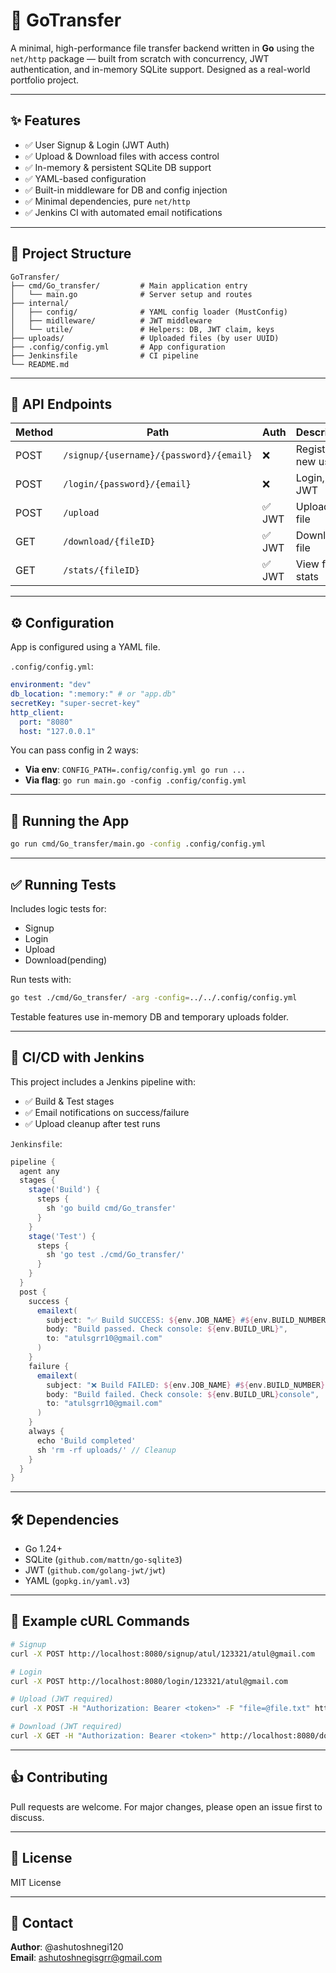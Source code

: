 # 🚀 GoTransfer

A minimal, high-performance file transfer backend written in **Go** using the `net/http` package — built from scratch with concurrency, JWT authentication, and in-memory SQLite support. Designed as a real-world portfolio project.

---

## ✨ Features

- ✅ User Signup & Login (JWT Auth)
- ✅ Upload & Download files with access control
- ✅ In-memory & persistent SQLite DB support
- ✅ YAML-based configuration
- ✅ Built-in middleware for DB and config injection
- ✅ Minimal dependencies, pure `net/http`
- ✅ Jenkins CI with automated email notifications

---

## 📁 Project Structure

```text
GoTransfer/
├── cmd/Go_transfer/         # Main application entry
│   └── main.go              # Server setup and routes
├── internal/
│   ├── config/              # YAML config loader (MustConfig)
│   ├── midlleware/          # JWT middleware
│   └── utile/               # Helpers: DB, JWT claim, keys
├── uploads/                 # Uploaded files (by user UUID)
├── .config/config.yml       # App configuration
├── Jenkinsfile              # CI pipeline
└── README.md
```

---

## 🔐 API Endpoints

| Method | Path                                  | Auth       | Description         |
|--------|---------------------------------------|------------|---------------------|
| POST   | `/signup/{username}/{password}/{email}` | ❌         | Register new user   |
| POST   | `/login/{password}/{email}`           | ❌         | Login, get JWT      |
| POST   | `/upload`                             | ✅ JWT      | Upload a file       |
| GET    | `/download/{fileID}`                  | ✅ JWT      | Download a file     |
| GET    | `/stats/{fileID}`                     | ✅ JWT      | View file stats     |

---

## ⚙️ Configuration

App is configured using a YAML file.

`.config/config.yml`:

```yaml
environment: "dev"
db_location: ":memory:" # or "app.db"
secretKey: "super-secret-key"
http_client:
  port: "8080"
  host: "127.0.0.1"
```

You can pass config in 2 ways:

- **Via env**: `CONFIG_PATH=.config/config.yml go run ...`
- **Via flag**: `go run main.go -config .config/config.yml`

---

## 🚀 Running the App

```bash
go run cmd/Go_transfer/main.go -config .config/config.yml
```

---

## ✅ Running Tests

Includes logic tests for:

- Signup
- Login
- Upload
- Download(pending)

Run tests with:

```bash
go test ./cmd/Go_transfer/ -arg -config=../../.config/config.yml
```

Testable features use in-memory DB and temporary uploads folder.

---

## 🧰 CI/CD with Jenkins

This project includes a Jenkins pipeline with:

- ✅ Build & Test stages
- ✅ Email notifications on success/failure
- ✅ Upload cleanup after test runs

`Jenkinsfile`:

```groovy
pipeline {
  agent any
  stages {
    stage('Build') {
      steps {
        sh 'go build cmd/Go_transfer'
      }
    }
    stage('Test') {
      steps {
        sh 'go test ./cmd/Go_transfer/'
      }
    }
  }
  post {
    success {
      emailext(
        subject: "✅ Build SUCCESS: ${env.JOB_NAME} #${env.BUILD_NUMBER}",
        body: "Build passed. Check console: ${env.BUILD_URL}",
        to: "atulsgrr10@gmail.com"
      )
    }
    failure {
      emailext(
        subject: "❌ Build FAILED: ${env.JOB_NAME} #${env.BUILD_NUMBER}",
        body: "Build failed. Check console: ${env.BUILD_URL}console",
        to: "atulsgrr10@gmail.com"
      )
    }
    always {
      echo 'Build completed'
      sh 'rm -rf uploads/' // Cleanup
    }
  }
}
```

---

## 🛠️ Dependencies

- Go 1.24+
- SQLite (`github.com/mattn/go-sqlite3`)
- JWT (`github.com/golang-jwt/jwt`)
- YAML (`gopkg.in/yaml.v3`)

---

## 📌 Example cURL Commands

```bash
# Signup
curl -X POST http://localhost:8080/signup/atul/123321/atul@gmail.com

# Login
curl -X POST http://localhost:8080/login/123321/atul@gmail.com

# Upload (JWT required)
curl -X POST -H "Authorization: Bearer <token>" -F "file=@file.txt" http://localhost:8080/upload

# Download (JWT required)
curl -X GET -H "Authorization: Bearer <token>" http://localhost:8080/download/<fileID>
```

---

## 👍 Contributing

Pull requests are welcome. For major changes, please open an issue first to discuss.

---

## 📄 License

MIT License

---

## 💬 Contact

**Author**: @ashutoshnegi120  
**Email**: ashutoshnegisgrr@gmail.com